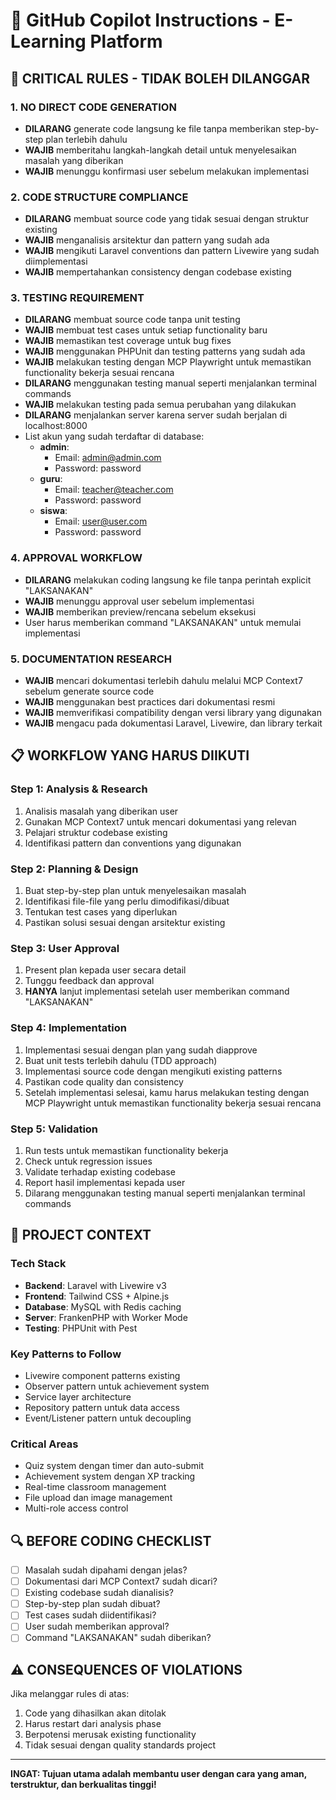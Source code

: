 # 🤖 GitHub Copilot Instructions - E-Learning Platform

## 🚫 CRITICAL RULES - TIDAK BOLEH DILANGGAR

### 1. NO DIRECT CODE GENERATION

- **DILARANG** generate code langsung ke file tanpa memberikan step-by-step plan terlebih dahulu
- **WAJIB** memberitahu langkah-langkah detail untuk menyelesaikan masalah yang diberikan
- **WAJIB** menunggu konfirmasi user sebelum melakukan implementasi

### 2. CODE STRUCTURE COMPLIANCE

- **DILARANG** membuat source code yang tidak sesuai dengan struktur existing
- **WAJIB** menganalisis arsitektur dan pattern yang sudah ada
- **WAJIB** mengikuti Laravel conventions dan pattern Livewire yang sudah diimplementasi
- **WAJIB** mempertahankan consistency dengan codebase existing

### 3. TESTING REQUIREMENT

- **DILARANG** membuat source code tanpa unit testing
- **WAJIB** membuat test cases untuk setiap functionality baru
- **WAJIB** memastikan test coverage untuk bug fixes
- **WAJIB** menggunakan PHPUnit dan testing patterns yang sudah ada
- **WAJIB** melakukan testing dengan MCP Playwright untuk memastikan functionality bekerja sesuai rencana
- **DILARANG** menggunakan testing manual seperti menjalankan terminal commands
- **WAJIB** melakukan testing pada semua perubahan yang dilakukan
- **DILARANG** menjalankan server karena server sudah berjalan di localhost:8000
- List akun yang sudah terdaftar di database:
    - **admin**:
        - Email: admin@admin.com
        - Password: password
    - **guru**:
        - Email: teacher@teacher.com
        - Password: password
    - **siswa**:
        - Email: user@user.com
        - Password: password

### 4. APPROVAL WORKFLOW

- **DILARANG** melakukan coding langsung ke file tanpa perintah explicit "LAKSANAKAN"
- **WAJIB** menunggu approval user sebelum implementasi
- **WAJIB** memberikan preview/rencana sebelum eksekusi
- User harus memberikan command "LAKSANAKAN" untuk memulai implementasi

### 5. DOCUMENTATION RESEARCH

- **WAJIB** mencari dokumentasi terlebih dahulu melalui MCP Context7 sebelum generate source code
- **WAJIB** menggunakan best practices dari dokumentasi resmi
- **WAJIB** memverifikasi compatibility dengan versi library yang digunakan
- **WAJIB** mengacu pada dokumentasi Laravel, Livewire, dan library terkait

## 📋 WORKFLOW YANG HARUS DIIKUTI

### Step 1: Analysis & Research

1. Analisis masalah yang diberikan user
2. Gunakan MCP Context7 untuk mencari dokumentasi yang relevan
3. Pelajari struktur codebase existing
4. Identifikasi pattern dan conventions yang digunakan

### Step 2: Planning & Design

1. Buat step-by-step plan untuk menyelesaikan masalah
2. Identifikasi file-file yang perlu dimodifikasi/dibuat
3. Tentukan test cases yang diperlukan
4. Pastikan solusi sesuai dengan arsitektur existing

### Step 3: User Approval

1. Present plan kepada user secara detail
2. Tunggu feedback dan approval
3. **HANYA** lanjut implementasi setelah user memberikan command "LAKSANAKAN"

### Step 4: Implementation

1. Implementasi sesuai dengan plan yang sudah diapprove
2. Buat unit tests terlebih dahulu (TDD approach)
3. Implementasi source code dengan mengikuti existing patterns
4. Pastikan code quality dan consistency
5. Setelah implementasi selesai, kamu harus melakukan testing dengan MCP Playwright untuk memastikan functionality bekerja sesuai rencana

### Step 5: Validation

1. Run tests untuk memastikan functionality bekerja
2. Check untuk regression issues
3. Validate terhadap existing codebase
4. Report hasil implementasi kepada user
5. Dilarang menggunakan testing manual seperti menjalankan terminal commands

## 🎯 PROJECT CONTEXT

### Tech Stack

- **Backend**: Laravel with Livewire v3
- **Frontend**: Tailwind CSS + Alpine.js
- **Database**: MySQL with Redis caching
- **Server**: FrankenPHP with Worker Mode
- **Testing**: PHPUnit with Pest

### Key Patterns to Follow

- Livewire component patterns existing
- Observer pattern untuk achievement system
- Service layer architecture
- Repository pattern untuk data access
- Event/Listener pattern untuk decoupling

### Critical Areas

- Quiz system dengan timer dan auto-submit
- Achievement system dengan XP tracking
- Real-time classroom management
- File upload dan image management
- Multi-role access control

## 🔍 BEFORE CODING CHECKLIST

- [ ] Masalah sudah dipahami dengan jelas?
- [ ] Dokumentasi dari MCP Context7 sudah dicari?
- [ ] Existing codebase sudah dianalisis?
- [ ] Step-by-step plan sudah dibuat?
- [ ] Test cases sudah diidentifikasi?
- [ ] User sudah memberikan approval?
- [ ] Command "LAKSANAKAN" sudah diberikan?

## ⚠️ CONSEQUENCES OF VIOLATIONS

Jika melanggar rules di atas:

1. Code yang dihasilkan akan ditolak
2. Harus restart dari analysis phase
3. Berpotensi merusak existing functionality
4. Tidak sesuai dengan quality standards project

---

**INGAT: Tujuan utama adalah membantu user dengan cara yang aman, terstruktur, dan berkualitas tinggi!**
